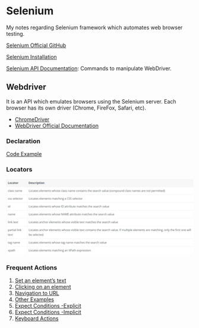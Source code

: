 # Selenium
My notes regarding Selenium framework which automates web browser testing.

[Selenium Official GitHub](https://github.com/SeleniumHQ)

[Selenium Installation](https://www.selenium.dev/documentation/en/selenium_installation/)

[Selenium API Documentation](https://www.selenium.dev/selenium/docs/api/java/): Commands to manipulate WebDriver.

## Webdriver

It is an API which emulates browsers using the Selenium server. Each browser has its own driver (Chrome, FireFox, Safari, etc).
* [ChromeDriver](https://sites.google.com/a/chromium.org/chromedriver/)
* [WebDriver Official Documentation](https://www.w3.org/TR/webdriver1/)

### Declaration

[Code Example](/codeExamples/WebdriverDeclaration.java)

### Locators
![](/images/locators1.jpg)

### Frequent Actions

1. [Set an element’s text](/codeExamples/SetElementText.java)
2. [Clicking on an element](/codeExamples/Click.java)
3. [Navigation to URL](/codeExamples/Navigation.java)
4. [Other Examples](https://www.selenium.dev/documentation/en/webdriver/browser_manipulation/)
5. [Expect Conditions -Explicit](https://www.selenium.dev/selenium/docs/api/java/org/openqa/selenium/support/ui/ExpectedConditions.html)
6. [Expect Conditions -Implicit](/codeExamples/ImplicityWait.java)
7. [Keyboard Actions](https://www.selenium.dev/documentation/en/webdriver/keyboard/)

